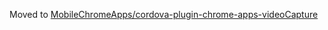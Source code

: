 Moved to [MobileChromeApps/cordova-plugin-chrome-apps-videoCapture](MobileChromeApps/cordova-plugin-chrome-apps-videoCapture)